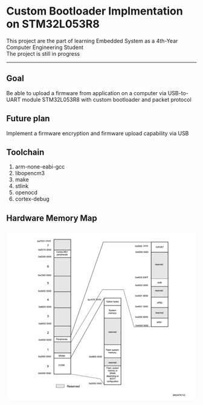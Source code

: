 # Custom Bootloader Implmentation on STM32L053R8

This project are the part of learning Embedded System as a 4th-Year Computer Engineering Student <br>
The project is still in progress

---

## Goal
Be able to upload a firmware from application on a computer via USB-to-UART module STM32L053R8 with custom bootloader and packet protocol

## Future plan
Implement a firmware encryption and firmware upload capability via USB

## Toolchain
1. arm-none-eabi-gcc
2. libopencm3
3. make
4. stlink
5. openocd
6. cortex-debug

## Hardware Memory Map
![STM32L053R8_Overview_Hardware_Memory_Map](pics/STM32L053R8_Overview_Hardware_Memory_Map.png)
